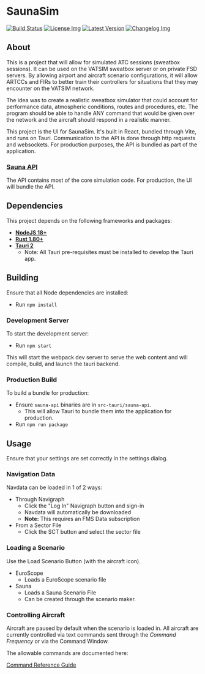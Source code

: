 # SaunaSim
[![Build Status]][actions]
[![License Img]][license]
[![Latest Version]][githubreleases]
[![Changelog Img]][changelog]

[Build Status]: https://img.shields.io/github/actions/workflow/status/sauna-sim/sauna-ui/build-and-test.yml?branch=master
[actions]: https://github.com/sauna-sim/sauna-ui/actions?query=branch%3Amaster
[Changelog Img]: https://img.shields.io/badge/Changelog-blue
[changelog]: CHANGELOG.md
[License Img]: https://img.shields.io/badge/License-GPLv3-blue
[license]: LICENSE
[Latest Version]: https://img.shields.io/github/v/release/sauna-sim/sauna-ui?include_prereleases
[githubreleases]: https://github.com/sauna-sim/sauna-ui/releases/latest

## About
This is a project that will allow for simulated ATC sessions (sweatbox sessions). It can be used on the VATSIM sweatbox server or on private FSD servers. By allowing airport and aircraft scenario configurations, it will allow ARTCCs and FIRs to better train their controllers for situations that they may encounter on the VATSIM network.

The idea was to create a realistic sweatbox simulator that could account for performance data, atmospheric conditions, routes and procedures, etc. The program should be able to handle ANY command that would be given over the network and the aircraft should respond in a realistic manner.

This project is the UI for SaunaSim. It's built in React, bundled through Vite, and runs on Tauri. Communication to the API is done through http requests and websockets. For production purposes, the API is bundled as part of the application.

### [Sauna API](https://github.com/sauna-sim/sauna-api)
The API contains most of the core simulation code. For production, the UI will bundle the API.

## Dependencies
This project depends on the following frameworks and packages:
- **[NodeJS 18+](https://nodejs.org/en/)**
- **[Rust 1.80+](https://www.rust-lang.org/)**
- **[Tauri 2](https://tauri.app/start/prerequisites/)**
  - Note: All Tauri pre-requisites must be installed to develop the Tauri app.

## Building
Ensure that all Node dependencies are installed:
- Run `npm install`

### Development Server
To start the development server:
- Run `npm start`

This will start the webpack dev server to serve the web content and will compile, build, and launch the tauri backend.

### Production Build
To build a bundle for production:
- Ensure `sauna-api` binaries are in `src-tauri/sauna-api`.
  - This will allow Tauri to bundle them into the application for production.
- Run `npm run package`

## Usage
Ensure that your settings are set correctly in the settings dialog.

### Navigation Data
Navdata can be loaded in 1 of 2 ways:
- Through Navigraph
  - Click the "Log In" Navigraph button and sign-in
  - Navdata will automatically be downloaded
  - **Note:** This requires an FMS Data subscription
- From a Sector File
  - Click the SCT button and select the sector file

### Loading a Scenario
Use the Load Scenario Button (with the aircraft icon).
- EuroScope
  - Loads a EuroScope scenario file
- Sauna
  - Loads a Sauna Scenario File
  - Can be created through the scenario maker.

### Controlling Aircraft
Aircraft are paused by default when the scenario is loaded in. All aircraft are currently controlled via text commands sent through the *Command Frequency* or via the Command Window.

The allowable commands are documented here:

[Command Reference Guide](https://github.com/sauna-sim/sauna-api/blob/master/Commands.md)